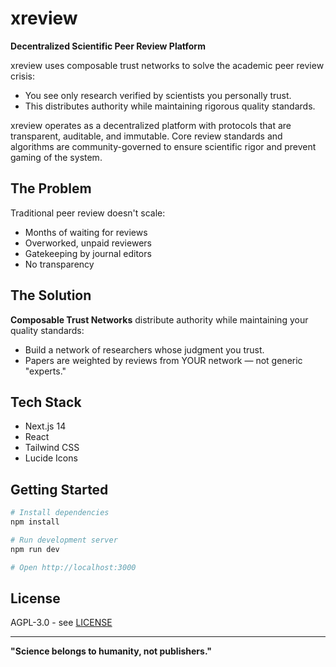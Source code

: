# xreview

**Decentralized Scientific Peer Review Platform**

xreview uses composable trust networks to solve the academic peer review crisis:

- You see only research verified by scientists you personally trust.
- This distributes authority while maintaining rigorous quality standards.

xreview operates as a decentralized platform with protocols that are transparent, auditable, and immutable.
Core review standards and algorithms are community-governed to ensure scientific rigor and prevent gaming of the system.

## The Problem

Traditional peer review doesn't scale:
- Months of waiting for reviews
- Overworked, unpaid reviewers
- Gatekeeping by journal editors
- No transparency

## The Solution

**Composable Trust Networks** distribute authority while maintaining your quality standards:

- Build a network of researchers whose judgment you trust.
- Papers are weighted by reviews from YOUR network — not generic "experts."

## Tech Stack

- Next.js 14
- React
- Tailwind CSS
- Lucide Icons

## Getting Started
```bash
# Install dependencies
npm install

# Run development server
npm run dev

# Open http://localhost:3000
```

## License

AGPL-3.0 - see [LICENSE](LICENSE)

---

**"Science belongs to humanity, not publishers."**
